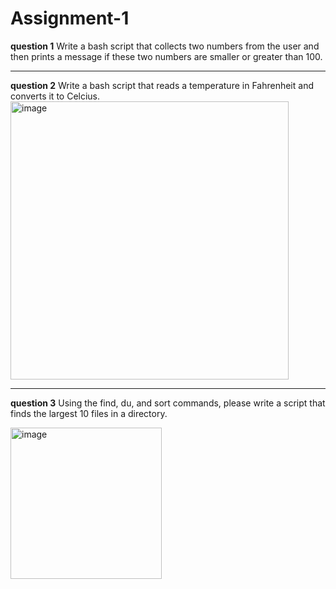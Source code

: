 # Assignment-1




**question 1**
Write a bash script that collects two numbers from the user and then
prints a message if these two numbers are smaller or greater than 100.


------------


**question 2**
Write a bash script that reads a temperature in Fahrenheit and converts
it to Celcius.
<img width="445" alt="image" src="https://user-images.githubusercontent.com/73169815/200144269-a2d995d7-8a91-4060-be7e-bc1758073567.png">

------------


**question 3**
Using the find, du, and sort commands, please write a script that finds
the largest 10 files in a directory.

<img width="242" alt="image" src="https://user-images.githubusercontent.com/73169815/200144288-fc8556d5-4d8c-4e63-83de-14e86a5a624c.png">
